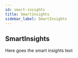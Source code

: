 ```yaml
---
id: smart-insights
title: SmartInsights
sidebar_label: SmartInsights
---
```


## SmartInsights

Here goes the smart insights text
